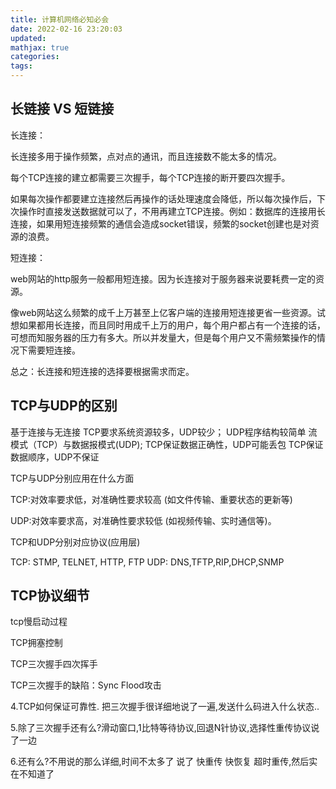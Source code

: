 ```yaml
---
title: 计算机网络必知必会
date: 2022-02-16 23:20:03
updated:
mathjax: true
categories:
tags: 
---
```


## 长链接 VS 短链接

长连接：

长连接多用于操作频繁，点对点的通讯，而且连接数不能太多的情况。

每个TCP连接的建立都需要三次握手，每个TCP连接的断开要四次握手。

如果每次操作都要建立连接然后再操作的话处理速度会降低，所以每次操作后，下次操作时直接发送数据就可以了，不用再建立TCP连接。例如：数据库的连接用长连接，如果用短连接频繁的通信会造成socket错误，频繁的socket创建也是对资源的浪费。

短连接：

web网站的http服务一般都用短连接。因为长连接对于服务器来说要耗费一定的资源。

像web网站这么频繁的成千上万甚至上亿客户端的连接用短连接更省一些资源。试想如果都用长连接，而且同时用成千上万的用户，每个用户都占有一个连接的话，可想而知服务器的压力有多大。所以并发量大，但是每个用户又不需频繁操作的情况下需要短连接。

总之：长连接和短连接的选择要根据需求而定。

## TCP与UDP的区别

基于连接与无连接
TCP要求系统资源较多，UDP较少；
UDP程序结构较简单
流模式（TCP）与数据报模式(UDP);
TCP保证数据正确性，UDP可能丢包
TCP保证数据顺序，UDP不保证

TCP与UDP分别应用在什么方面

TCP:对效率要求低，对准确性要求较高 (如文件传输、重要状态的更新等)

UDP:对效率要求高，对准确性要求较低 (如视频传输、实时通信等)。

TCP和UDP分别对应协议(应用层)

TCP: STMP, TELNET, HTTP, FTP
UDP: DNS,TFTP,RIP,DHCP,SNMP

## TCP协议细节

tcp慢启动过程

TCP拥塞控制

TCP三次握手四次挥手

TCP三次握手的缺陷：Sync Flood攻击

4.TCP如何保证可靠性. 把三次握手很详细地说了一遍,发送什么码进入什么状态..

5.除了三次握手还有么?滑动窗口,1比特等待协议,回退N针协议,选择性重传协议说了一边

6.还有么?不用说的那么详细,时间不太多了 说了 快重传 快恢复 超时重传,然后实在不知道了


